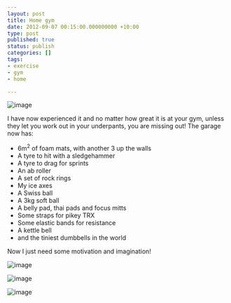 ```yaml
---
layout: post
title: Home gym
date: 2012-09-07 00:15:00.000000000 +10:00
type: post
published: true
status: publish
categories: []
tags:
- exercise
- gym
- home

---
```

<p><img class="alignnone" title="" src="{{ site.baseurl }}/assets/wpid-IMG_20120906_212155.jpg" alt="image" /></p>
<p>I have now experienced it and no matter how great it is at your gym, unless they let you work out in your underpants, you are missing out! The garage now has:</p>
<ul>
<li>6m<sup>2</sup> of foam mats, with another 3 up the walls</li>
<li>A tyre to hit with a sledgehammer</li>
<li>A tyre to drag for sprints</li>
<li>An ab roller</li>
<li>A set of rock rings</li>
<li>My ice axes</li>
<li>A Swiss ball</li>
<li>A 3kg soft ball</li>
<li>A belly pad, thai pads and focus mitts</li>
<li>Some straps for pikey TRX</li>
<li>Some elastic bands for resistance</li>
<li>A kettle bell</li>
<li>and the tiniest dumbbells in the world</li>
</ul>
<p>Now I just need some motivation and imagination!<!--more--></p>
<p><img class="alignnone" title="IMG_20120906_212518.jpg" src="{{ site.baseurl }}/assets/wpid-IMG_20120906_212518.jpg" alt="image" /></p>
<p><img class="alignnone" title="IMG_20120906_212304.jpg" src="{{ site.baseurl }}/assets/wpid-IMG_20120906_212304.jpg" alt="image" /></p>
<p><img class="alignnone" title="IMG_20120906_212215.jpg" src="{{ site.baseurl }}/assets/wpid-IMG_20120906_212215.jpg" alt="image" /></p>
